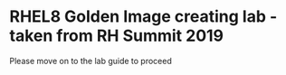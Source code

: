 # RHEL8 Golden Image creating lab - taken from RH Summit 2019
Please move on to the lab guide to proceed
